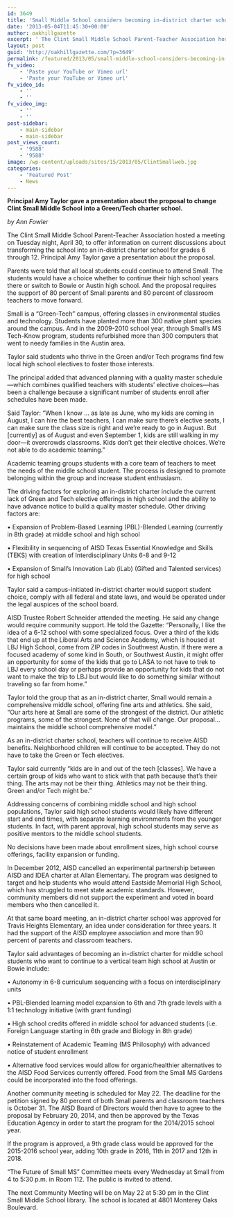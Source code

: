 ```yaml
---
id: 3649
title: 'Small Middle School considers becoming in-district charter school'
date: '2013-05-04T11:45:30+00:00'
author: oakhillgazette
excerpt: ' The Clint Small Middle School Parent-Teacher Association hosted a meeting on Tuesday night, April 30, to offer information on current discussions about transforming the school into an in-district charter school for grades 6 through 12. Principal Amy Taylor gave a presentation about the proposal. Parents were told that all local students could continue to attend Small.'
layout: post
guid: 'http://oakhillgazette.com/?p=3649'
permalink: /featured/2013/05/small-middle-school-considers-becoming-in-district-charter-school/
fv_video:
    - 'Paste your YouTube or Vimeo url'
    - 'Paste your YouTube or Vimeo url'
fv_video_id:
    - ''
    - ''
fv_video_img:
    - ''
    - ''
post-sidebar:
    - main-sidebar
    - main-sidebar
post_views_count:
    - '9588'
    - '9588'
image: /wp-content/uploads/sites/15/2013/05/ClintSmallweb.jpg
categories:
    - 'Featured Post'
    - News
---
```


**Principal Amy Taylor gave a presentation about the proposal to change Clint Small Middle School into a Green/Tech charter school.**

*by Ann Fowler*

The Clint Small Middle School Parent-Teacher Association hosted a meeting on Tuesday night, April 30, to offer information on current discussions about transforming the school into an in-district charter school for grades 6 through 12. Principal Amy Taylor gave a presentation about the proposal.

Parents were told that all local students could continue to attend Small. The students would have a choice whether to continue their high school years there or switch to Bowie or Austin high school. And the proposal requires the support of 80 percent of Small parents and 80 percent of classroom teachers to move forward.

Small is a “Green-Tech” campus, offering classes in environmental studies and technology. Students have planted more than 300 native plant species around the campus. And in the 2009-2010 school year, through Small’s MS Tech-Know program, students refurbished more than 300 computers that went to needy families in the Austin area.

Taylor said students who thrive in the Green and/or Tech programs find few local high school electives to foster those interests.

The principal added that advanced planning with a quality master schedule—which combines qualified teachers with students’ elective choices—has been a challenge because a significant number of students enroll after schedules have been made.

Said Taylor: “When I know … as late as June, who my kids are coming in August, I can hire the best teachers, I can make sure there’s elective seats, I can make sure the class size is right and we’re ready to go in August. But \[currently\] as of August and even September 1, kids are still walking in my door—it overcrowds classrooms. Kids don’t get their elective choices. We’re not able to do academic teaming.”

Academic teaming groups students with a core team of teachers to meet the needs of the middle school student. The process is designed to promote belonging within the group and increase student enthusiasm.

The driving factors for exploring an in-district charter include the current lack of Green and Tech elective offerings in high school and the ability to have advance notice to build a quality master schedule. Other driving factors are:

• Expansion of Problem-Based Learning (PBL)-Blended Learning (currently in 8th grade) at middle school and high school

• Flexibility in sequencing of AISD Texas Essential Knowledge and Skills (TEKS) with creation of Interdisciplinary Units 6-8 and 9-12

• Expansion of Small’s Innovation Lab (iLab) (Gifted and Talented services) for high school

Taylor said a campus-initiated in-district charter would support student choice, comply with all federal and state laws, and would be operated under the legal auspices of the school board.

AISD Trustee Robert Schneider attended the meeting. He said any change would require community support. He told the Gazette: “Personally, I like the idea of a 6-12 school with some specialized focus. Over a third of the kids that end up at the Liberal Arts and Science Academy, which is housed at LBJ High School, come from ZIP codes in Southwest Austin. If there were a focused academy of some kind in South, or Southwest Austin, it might offer an opportunity for some of the kids that go to LASA to not have to trek to LBJ every school day or perhaps provide an opportunity for kids that do not want to make the trip to LBJ but would like to do something similar without traveling so far from home.”

Taylor told the group that as an in-district charter, Small would remain a comprehensive middle school, offering fine arts and athletics. She said, “Our arts here at Small are some of the strongest of the district. Our athletic programs, some of the strongest. None of that will change. Our proposal…maintains the middle school comprehensive model.”

As an in-district charter school, teachers will continue to receive AISD benefits. Neighborhood children will continue to be accepted. They do not have to take the Green or Tech electives.

Taylor said currently “kids are in and out of the tech \[classes\]. We have a certain group of kids who want to stick with that path because that’s their thing. The arts may not be their thing. Athletics may not be their thing. Green and/or Tech might be.”

Addressing concerns of combining middle school and high school populations, Taylor said high school students would likely have different start and end times, with separate learning environments from the younger students. In fact, with parent approval, high school students may serve as positive mentors to the middle school students.

No decisions have been made about enrollment sizes, high school course offerings, facility expansion or funding.

In December 2012, AISD cancelled an experimental partnership between AISD and IDEA charter at Allan Elementary. The program was designed to target and help students who would attend Eastside Memorial High School, which has struggled to meet state academic standards. However, community members did not support the experiment and voted in board members who then cancelled it.

At that same board meeting, an in-district charter school was approved for Travis Heights Elementary, an idea under consideration for three years. It had the support of the AISD employee association and more than 90 percent of parents and classroom teachers.

Taylor said advantages of becoming an in-district charter for middle school students who want to continue to a vertical team high school at Austin or Bowie include:

• Autonomy in 6-8 curriculum sequencing with a focus on interdisciplinary units

• PBL-Blended learning model expansion to 6th and 7th grade levels with a 1:1 technology initiative (with grant funding)

• High school credits offered in middle school for advanced students (i.e. Foreign Language starting in 6th grade and Biology in 8th grade)

• Reinstatement of Academic Teaming (MS Philosophy) with advanced notice of student enrollment

• Alternative food services would allow for organic/healthier alternatives to the AISD Food Services currently offered. Food from the Small MS Gardens could be incorporated into the food offerings.

Another community meeting is scheduled for May 22. The deadline for the petition signed by 80 percent of both Small parents and classroom teachers is October 31. The AISD Board of Directors would then have to agree to the proposal by February 20, 2014, and then be approved by the Texas Education Agency in order to start the program for the 2014/2015 school year.

If the program is approved, a 9th grade class would be approved for the 2015-2016 school year, adding 10th grade in 2016, 11th in 2017 and 12th in 2018.

“The Future of Small MS” Committee meets every Wednesday at Small from 4 to 5:30 p.m. in Room 112. The public is invited to attend.

The next Community Meeting will be on May 22 at 5:30 pm in the Clint Small Middle School library. The school is located at 4801 Monterey Oaks Boulevard.